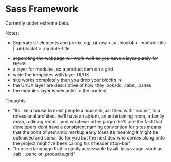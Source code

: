 Sass Framework
======
Currently under extreme beta.

Notes:
<ul>
<li>Seperate UI elements and prefix, eg; .ui-row > .ui-block4 > .module-title | .ui-block8 > .module-title </li>
</ul>

<ul>
<li><del>seperating the webpage will work well so you have a layer purely for UI/UX</del></li>
<li> a layer for modules, so a product item on a grid</li>
<li>write the templates with layer UI/UX</li>
<li>site works completely then you drop your blocks in</li>
<li>the UI/UX layer are descriptive of how they look/do, .tabs, .panes</li>
<li>the modules layer is semantic to the content</li>
</ul>

Thoughts
- "its like a house to most people a house is just filled with 'rooms', to a rofessional architect he'll have an atrium, an entertaining room, a family room, a dining room... and whatever other jargon he'll use the fact that developers dont have a consistent naming convention for sites means that the point of semantic markup early loses its meaning it might be optimised and semantic for you but the next dev who comes along onto the project might've been calling his #header #top-bar"
- "to use a language that is easily accessable by all. less vauge. such as .tab , .pane or .products.grid"
